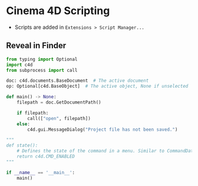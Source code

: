 # Cinema 4D Scripting

- Scripts are added in `Extensions > Script Manager...`

## Reveal in Finder

``` python
from typing import Optional
import c4d
from subprocess import call

doc: c4d.documents.BaseDocument  # The active document
op: Optional[c4d.BaseObject]  # The active object, None if unselected

def main() -> None:
    filepath = doc.GetDocumentPath()

    if filepath:
        call(["open", filepath])
    else:
        c4d.gui.MessageDialog("Project file has not been saved.")

"""
def state():
    # Defines the state of the command in a menu. Similar to CommandData.GetState.
    return c4d.CMD_ENABLED
"""

if __name__ == '__main__':
    main()
```
